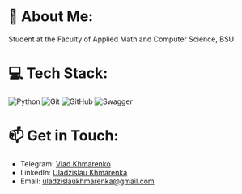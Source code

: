 # 💫 About Me:
Student at the Faculty of Applied Math and Computer Science, BSU


# 💻 Tech Stack:
![Python](https://img.shields.io/badge/python-3670A0?style=for-the-badge&logo=python&logoColor=ffdd54) ![Git](https://img.shields.io/badge/git-%23F05033.svg?style=for-the-badge&logo=git&logoColor=white) ![GitHub](https://img.shields.io/badge/github-%23121011.svg?style=for-the-badge&logo=github&logoColor=white) ![Swagger](https://img.shields.io/badge/-Swagger-%23Clojure?style=for-the-badge&logo=swagger&logoColor=white)


# 📫 Get in Touch:
- Telegram: [Vlad Khmarenko](https://t.me/vladkhmarenko)
- LinkedIn: [Uladzislau Khmarenka](https://www.linkedin.com/in/uladzislau-khmarenka/)
- Email: uladzislaukhmarenka@gmail.com
